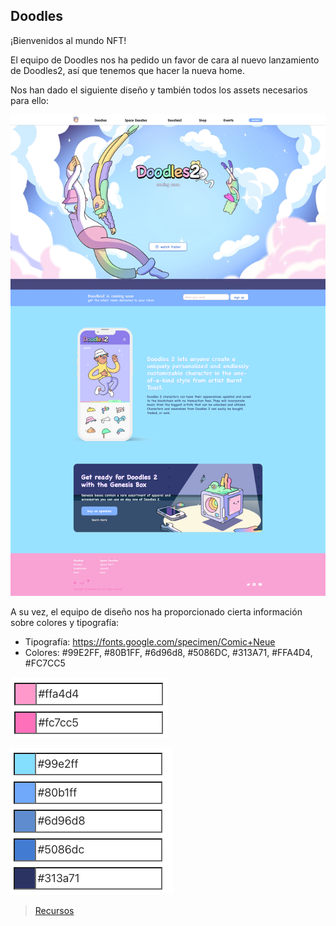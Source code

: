 ## Doodles

¡Bienvenidos al mundo NFT! 

El equipo de Doodles nos ha pedido un favor de cara al nuevo lanzamiento de Doodles2, así que tenemos que hacer la nueva home. 

Nos han dado el siguiente diseño y también todos los assets necesarios para ello:

![Doodles](recursos/doodles.png)

A su vez, el equipo de diseño nos ha proporcionado cierta información sobre colores y tipografía:

- Tipografía: https://fonts.google.com/specimen/Comic+Neue
- Colores: #99E2FF, #80B1FF, #6d96d8, #5086DC, #313A71, #FFA4D4, #FC7CC5
      
![Color1](recursos/img1.png)
    
![Colo2](recursos/img2.png)


> [Recursos](recursos/assets.zip)
